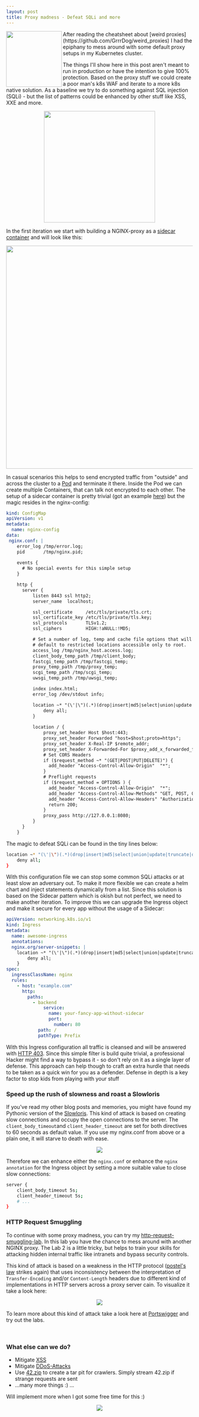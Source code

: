 ```yaml
---
layout: post
title: Proxy madness - Defeat SQLi and more
---
```

<img height="150" align="left" src="/images/nginx_proxy_madness.png" >
After reading the cheatsheet about [weird proxies](https://github.com/GrrrDog/weird_proxies) I had the epiphany to mess around with some default proxy setups in my Kubernetes cluster. 

The things I'll show here in this post aren't meant to run in production or have the intention to give 100% protection. Based on the proxy stuff we could create a poor man's k8s WAF and iterate to a more k8s native solution. As a baseline we try to do something against SQL injection (SQLi) - but the list of patterns could be enhanced by other stuff like XSS, XXE and more.

<p align="center">
<img width=300 src="/images/seven_proxies.jpg">
</p>

In the first iteration we start with building a NGINX-proxy as a [sidecar container](https://learnk8s.io/sidecar-containers-patterns) and will look like this:

<p align="center">
<img width="600" src="/images/encrypted_traffic.svg">
</p>


In casual scenarios this helps to send encrypted traffic from "outside" and across the cluster to a [Pod](https://kubernetes.io/docs/concepts/workloads/pods/) and terminate it there. Inside the Pod we can create multiple Containers, that can talk not encrypted to each other. The setup of a sidecar container is pretty trivial (got an example [here](https://github.com/BenjiTrapp/CTFd-helm-chart/blob/main/templates/deployment-ctfd.yaml#L26)) but the magic resides in the nginx-config:

```yaml
kind: ConfigMap
apiVersion: v1
metadata:
  name: nginx-config
data:
 nginx.conf: |
    error_log /tmp/error.log;
    pid       /tmp/nginx.pid;
    
    events {
      # No special events for this simple setup
    }

    http {
      server {
          listen 8443 ssl http2;
          server_name  localhost;

          ssl_certificate     /etc/tls/private/tls.crt;
          ssl_certificate_key /etc/tls/private/tls.key;
          ssl_protocols       TLSv1.2;
          ssl_ciphers         HIGH:!aNULL:!MD5;

          # Set a number of log, temp and cache file options that will otherwise
          # default to restricted locations accessible only to root.
          access_log /tmp/nginx_host.access.log;
          client_body_temp_path /tmp/client_body;
          fastcgi_temp_path /tmp/fastcgi_temp;
          proxy_temp_path /tmp/proxy_temp;
          scgi_temp_path /tmp/scgi_temp;
          uwsgi_temp_path /tmp/uwsgi_temp;

          index index.html;
          error_log /dev/stdout info;

          location ~* "(\'|\")(.*)(drop|insert|md5|select|union|update|truncate|delete)" {
              deny all;
          }
          
          location / {
              proxy_set_header Host $host:443;
              proxy_set_header Forwarded "host=$host;proto=https";
              proxy_set_header X-Real-IP $remote_addr;
              proxy_set_header X-Forwarded-For $proxy_add_x_forwarded_for;
              # Set CORS Headers
              if ($request_method ~* "(GET|POST|PUT|DELETE)") {
                add_header "Access-Control-Allow-Origin"  "*";
              }
              # Preflight requests
              if ($request_method = OPTIONS ) {
                add_header "Access-Control-Allow-Origin"  "*";
                add_header "Access-Control-Allow-Methods" "GET, POST, OPTIONS, HEAD";
                add_header "Access-Control-Allow-Headers" "Authorization, Origin, X-Requested-With, Content-Type, Accept";
                return 200;
              }
              proxy_pass http://127.0.0.1:8080;
          }
      }
    }
```

The magic to defeat SQLi can be found in the tiny lines below:

```bash
location ~* "(\'|\")(.*)(drop|insert|md5|select|union|update|truncate|delete)" {
    deny all;
}
```

With this configuration file we can stop some common SQLi attacks or at least slow an adversary out. To make it more flexible we can create a helm chart and inject statements dynamically from a list. Since this solution is based on the Sidecar pattern which is okish but not perfect, we need to make another iteration. To improve this we can upgrade the Ingress object and make it secure for every app without the usage of a Sidecar:

```yaml
apiVersion: networking.k8s.io/v1
kind: Ingress
metadata:
  name: awesome-ingress
  annotations:
  nginx.org/server-snippets: |
    location ~* "(\'|\")(.*)(drop|insert|md5|select|union|update|truncate|delete)" {
        deny all;
    }
spec:
  ingressClassName: nginx
  rules:
    - host: "example.com"
      http:
        paths:
          - backend
              service:
                name: your-fancy-app-without-sidecar
                port:
                  number: 80
            path: /
            pathType: Prefix
```

With this Ingress configuration all traffic is cleansed and will be answered with [HTTP 403](https://http.cat/403). Since this simple filter is build quite trivial, a professional Hacker might find a way to bypass it - so don't rely on it as a single layer of defense. This approach can help though to craft an extra hurdle that needs to be taken as a quick win for you as a defender. Defense in depth is a key factor to stop kids from playing with your stuff


### Speed up the rush of slowness and roast a Slowloris
If you've read my other blog posts and memories, you might have found my Pythonic version of the [Slowloris](https://benjitrapp.github.io/memories/2022-01-24-slowloris/). This kind of attack is based on creating slow connections and occupy the open connections to the server. The `client_body_timeout`and `client_header_timeout` are set for both directives to 60 seconds as default value. If you use my nginx.conf from above or a plain one, it will starve to death with ease.

<p align="center">
<img src="/images/slowloris.png">
</p>

Therefore we can enhance either the `nginx.conf` or enhance the `nginx annotation` for the Ingress object by setting a more suitable value to close slow connections:

```bash
server {
    client_body_timeout 5s;
    client_header_timeout 5s;
    # ...
}
```

### HTTP Request Smuggling

To continue with some proxy madness, you can try my [http-request-smuggling-lab](https://github.com/BenjiTrapp/http-request-smuggling-lab). In this lab you have the chance to mess around with another NGINX proxy. The Lab 2 is a little tricky, but helps to train your skills for attacking hidden internal traffic like intranets and bypass security controls.

This kind of attack is based on a weakness in the HTTP protocol ([postel's law](https://en.m.wikipedia.org/wiki/Robustness_principle) strikes again) that uses inconsistency between the interpretation of `Transfer-Encoding` and/or `Content-Length` headers due to different kind of implementations in HTTP servers across a proxy server cain. To visualize it take a look here:

<p align="center">
<img src="/images/http-request-smuggling.svg">
</p>

To learn more about this kind of attack take a look here at [Portswigger](https://portswigger.net/web-security/request-smuggling) and try out the labs.

<br>

### What else can we do?

* Mitigate [XSS](https://cheatsheetseries.owasp.org/cheatsheets/Cross_Site_Scripting_Prevention_Cheat_Sheet.html)
* Mitigate [DDoS-Attacks](https://www.nginx.com/blog/mitigating-ddos-attacks-with-nginx-and-nginx-plus/)
* Use [42.zip](https://research.swtch.com/zip) to create a tar pit for crawlers. Simply stream 42.zip if strange requests are sent
* ...many more things :) ...

Will implement more when I got some free time for this :)

<p align="center">
<img src="/images/c3po-madness.gif">
</p>

